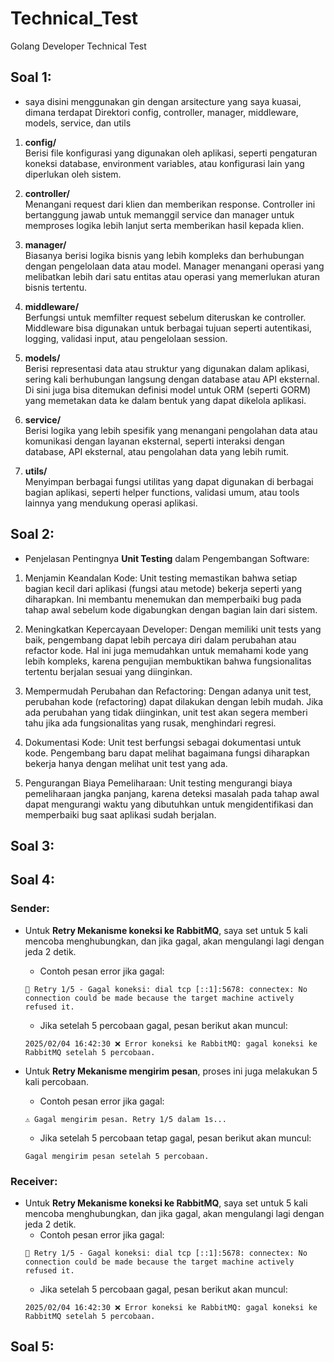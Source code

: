 # Technical_Test
Golang Developer Technical Test

## Soal 1:
 - saya disini menggunakan gin dengan arsitecture yang saya kuasai, dimana terdapat Direktori config, controller, manager, middleware, models, service, dan utils
1. **config/**  
   Berisi file konfigurasi yang digunakan oleh aplikasi, seperti pengaturan koneksi database, environment variables, atau konfigurasi lain yang diperlukan oleh sistem.

2. **controller/**  
   Menangani request dari klien dan memberikan response. Controller ini bertanggung jawab untuk memanggil service dan manager untuk memproses logika lebih lanjut serta memberikan hasil kepada klien.

3. **manager/**  
   Biasanya berisi logika bisnis yang lebih kompleks dan berhubungan dengan pengelolaan data atau model. Manager menangani operasi yang melibatkan lebih dari satu entitas atau operasi yang memerlukan aturan bisnis tertentu.

4. **middleware/**  
   Berfungsi untuk memfilter request sebelum diteruskan ke controller. Middleware bisa digunakan untuk berbagai tujuan seperti autentikasi, logging, validasi input, atau pengelolaan session.

5. **models/**  
   Berisi representasi data atau struktur yang digunakan dalam aplikasi, sering kali berhubungan langsung dengan database atau API eksternal. Di sini juga bisa ditemukan definisi model untuk ORM (seperti GORM) yang memetakan data ke dalam bentuk yang dapat dikelola aplikasi.

6. **service/**  
   Berisi logika yang lebih spesifik yang menangani pengolahan data atau komunikasi dengan layanan eksternal, seperti interaksi dengan database, API eksternal, atau pengolahan data yang lebih rumit.

7. **utils/**  
   Menyimpan berbagai fungsi utilitas yang dapat digunakan di berbagai bagian aplikasi, seperti helper functions, validasi umum, atau tools lainnya yang mendukung operasi aplikasi.

## Soal 2:
 - Penjelasan Pentingnya **Unit Testing** dalam Pengembangan Software:
1. Menjamin Keandalan Kode: Unit testing memastikan bahwa setiap bagian kecil dari aplikasi (fungsi atau metode) bekerja seperti yang diharapkan. Ini membantu menemukan dan memperbaiki bug pada tahap awal sebelum kode digabungkan dengan bagian lain dari sistem.

2. Meningkatkan Kepercayaan Developer: 
   Dengan memiliki unit tests yang baik, pengembang dapat lebih percaya diri dalam perubahan atau refactor kode. Hal ini juga memudahkan untuk memahami kode yang lebih kompleks, karena pengujian membuktikan bahwa fungsionalitas tertentu berjalan sesuai yang diinginkan.

3. Mempermudah Perubahan dan Refactoring: 
   Dengan adanya unit test, perubahan kode (refactoring) dapat dilakukan dengan lebih mudah. Jika ada perubahan yang tidak diinginkan, unit test akan segera memberi tahu jika ada fungsionalitas yang rusak, menghindari regresi.

4. Dokumentasi Kode: 
   Unit test berfungsi sebagai dokumentasi untuk kode. Pengembang baru dapat melihat bagaimana fungsi diharapkan bekerja hanya dengan melihat unit test yang ada.

5. Pengurangan Biaya Pemeliharaan: 
   Unit testing mengurangi biaya pemeliharaan jangka panjang, karena deteksi masalah pada tahap awal dapat mengurangi waktu yang dibutuhkan untuk mengidentifikasi dan memperbaiki bug saat aplikasi sudah berjalan.

## Soal 3:

## Soal 4:

### Sender:
- Untuk **Retry Mekanisme koneksi ke RabbitMQ**, saya set untuk 5 kali mencoba menghubungkan, dan jika gagal, akan mengulangi lagi dengan jeda 2 detik.
    - Contoh pesan error jika gagal:
    ```
    🔄 Retry 1/5 - Gagal koneksi: dial tcp [::1]:5678: connectex: No connection could be made because the target machine actively refused it.
    ```
    - Jika setelah 5 percobaan gagal, pesan berikut akan muncul:
    ```
    2025/02/04 16:42:30 ❌ Error koneksi ke RabbitMQ: gagal koneksi ke RabbitMQ setelah 5 percobaan.
    ```

- Untuk **Retry Mekanisme mengirim pesan**, proses ini juga melakukan 5 kali percobaan.
    - Contoh pesan error jika gagal:
    ```
    ⚠️ Gagal mengirim pesan. Retry 1/5 dalam 1s...
    ```
    - Jika setelah 5 percobaan tetap gagal, pesan berikut akan muncul:
    ```
    Gagal mengirim pesan setelah 5 percobaan.
    ```

### Receiver:
- Untuk **Retry Mekanisme koneksi ke RabbitMQ**, saya set untuk 5 kali mencoba menghubungkan, dan jika gagal, akan mengulangi lagi dengan jeda 2 detik.
    - Contoh pesan error jika gagal:
    ```
    🔄 Retry 1/5 - Gagal koneksi: dial tcp [::1]:5678: connectex: No connection could be made because the target machine actively refused it.
    ```
    - Jika setelah 5 percobaan gagal, pesan berikut akan muncul:
    ```
    2025/02/04 16:42:30 ❌ Error koneksi ke RabbitMQ: gagal koneksi ke RabbitMQ setelah 5 percobaan.
    ```

## Soal 5:
